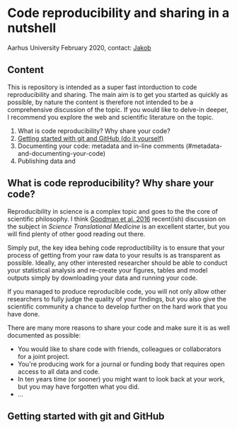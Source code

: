# Code reproducibility and sharing in a nutshell
Aarhus University February 2020, contact: [Jakob](j.assmann@bios.au.dk) 

## Content
This is repository is intended as a super fast intorduction to code reproducibility and sharing. The main aim is to get you started as quickly as possible, by nature the content is therefore not intended to be a comprehensive discussion of the topic. If you would like to delve-in deeper, I recommend you explore the web and scientific literature on the topic.

1. What is code reproducibility? Why share your code?
2. [Getting started with git and GitHub (do it yourself)](#getting-started-with-git-and-github)
3. Documenting your code: metadata and in-line comments (#metadata-and-documenting-your-code)
4. Publishing data and 

## What is code reproducibility? Why share your code?
Reproducibility in science is a complex topic and goes to the the core of scientific philosophy. I think [Goodman et al. 2016]() recent(ish) discussion on the subject in *Science Translational Medicine* is an excellent starter, but you will find plenty of other good reading out there.

Simply put, the key idea behing code reproductibility is to ensure that your process of getting from your raw data to your results is as transparent as possible. Ideally, any other interested researcher should be able to conduct your statistical analysis and re-create your figures, tables and model outputs simply by downloading your data and running your code. 

If you managed to produce reproducible code, you will not only allow other researchers to fully judge the quality of your findings, but you also give the scientific community a chance to develop further on the hard work that you have done.

There are many more reasons to share your code and make sure it is as well documented as possible:
- You would like to share code with friends, colleagues or collaborators for a joint project.
- You're producing work for a journal or funding body that requires open access to all data and code.
- In ten years time (or sooner) you might want to look back at your work, but you may have forgotten what you did.
- ...

## Getting started with git and GitHub 
